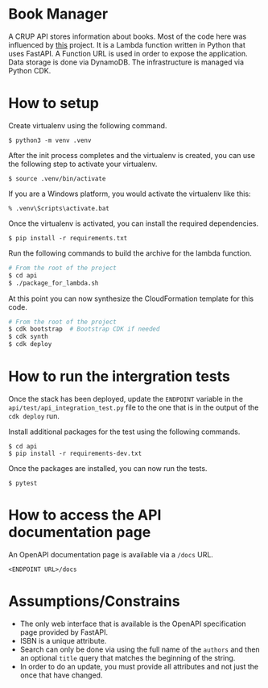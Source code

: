 
# Book Manager

A CRUP API stores information about books. Most of the code here was influenced by [this](https://github.com/pixegami/todo-list-api) project. It is a Lambda function written in Python that uses FastAPI. A Function URL is used in order to expose the application. Data storage is done via DynamoDB. The infrastructure is managed via Python CDK.

# How to setup

Create virtualenv using the following command.

```
$ python3 -m venv .venv
```

After the init process completes and the virtualenv is created, you can use the following
step to activate your virtualenv.

```
$ source .venv/bin/activate
```

If you are a Windows platform, you would activate the virtualenv like this:

```
% .venv\Scripts\activate.bat
```

Once the virtualenv is activated, you can install the required dependencies.

```
$ pip install -r requirements.txt
```

Run the following commands to build the archive for the lambda function.

```bash
# From the root of the project
$ cd api
$ ./package_for_lambda.sh
```

At this point you can now synthesize the CloudFormation template for this code.

```bash
# From the root of the project
$ cdk bootstrap  # Bootstrap CDK if needed
$ cdk synth
$ cdk deploy
```

# How to run the intergration tests

Once the stack has been deployed, update the `ENDPOINT` variable in the `api/test/api_integration_test.py` file to the one that is in the output of the `cdk deploy` run.

Install additional packages for the test using the following commands.

```
$ cd api
$ pip install -r requirements-dev.txt
```

Once the packages are installed, you can now run the tests.

```
$ pytest
```

# How to access the API documentation page

An OpenAPI documentation page is available via a `/docs` URL.

```
<ENDPOINT URL>/docs
```

# Assumptions/Constrains

* The only web interface that is available is the OpenAPI specification page provided by FastAPI.
* ISBN is a unique attribute.
* Search can only be done via using the full name of the `authors` and then an optional `title` query that matches the beginning of the string.
* In order to do an update, you must provide all attributes and not just the once that have changed.
